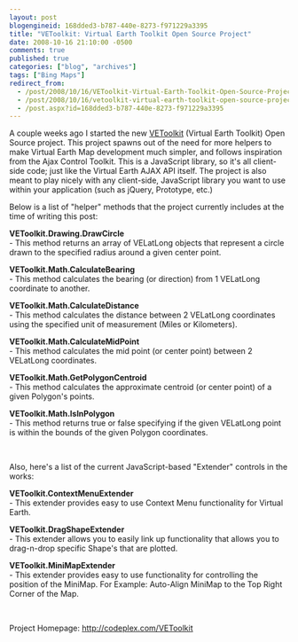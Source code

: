 ```yaml
---
layout: post
blogengineid: 168dded3-b787-440e-8273-f971229a3395
title: "VEToolkit: Virtual Earth Toolkit Open Source Project"
date: 2008-10-16 21:10:00 -0500
comments: true
published: true
categories: ["blog", "archives"]
tags: ["Bing Maps"]
redirect_from: 
  - /post/2008/10/16/VEToolkit-Virtual-Earth-Toolkit-Open-Source-Project
  - /post/2008/10/16/vetoolkit-virtual-earth-toolkit-open-source-project
  - /post.aspx?id=168dded3-b787-440e-8273-f971229a3395
---
```

<!-- more -->
<p>
A couple weeks ago I started the new <a href="http://codeplex.com/vetoolkit">VEToolkit</a> (Virtual Earth Toolkit) Open Source project. This project spawns out of the need for more helpers to make Virtual Earth Map development much simpler, and follows inspiration from the Ajax Control Toolkit. This is a JavaScript library, so it&#39;s all client-side code; just like the Virtual Earth AJAX API itself. The project is also meant to play nicely with any client-side, JavaScript library you want to use within your application (such as jQuery, Prototype, etc.)
</p>
<p>
Below is a list of &quot;helper&quot; methods that the project currently includes at the time of writing this post:
</p>
<p>
<strong>VEToolkit.Drawing.DrawCircle</strong><br />
- This method returns an array of VELatLong objects that represent a circle drawn to the specified radius around a given center point.
</p>
<p>
<strong>VEToolkit.Math.CalculateBearing</strong><br />
- This method calculates the bearing (or direction) from 1 VELatLong coordinate to another.
</p>
<p>
<strong>VEToolkit.Math.CalculateDistance</strong><br />
- This method calculates the distance between 2 VELatLong coordinates using the specified unit of measurement (Miles or Kilometers). 
</p>
<p>
<strong>VEToolkit.Math.CalculateMidPoint</strong><br />
- This method calculates the mid point (or center point) between 2 VELatLong coordinates. 
</p>
<p>
<strong>VEToolkit.Math.GetPolygonCentroid</strong><br />
- This method calculates the approximate centroid (or center point) of a given Polygon&#39;s points.
</p>
<p>
<strong>VEToolkit.Math.IsInPolygon</strong><br />
- This method returns true or false specifying if the given VELatLong point is within the bounds of the given Polygon coordinates.
</p>
<p>
&nbsp;
</p>
<p>
Also, here&#39;s a list of the current JavaScript-based &quot;Extender&quot; controls in the works: 
</p>
<p>
<strong>VEToolkit.ContextMenuExtender</strong><br />
- This extender provides easy to use Context Menu functionality for Virtual Earth.
</p>
<p>
<strong>VEToolkit.DragShapeExtender</strong><br />
- This extender allows you to easily link up functionality that allows you to drag-n-drop specific Shape&#39;s that are plotted. 
</p>
<p>
<strong>VEToolkit.MiniMapExtender</strong><br />
- This extender provides easy to use functionality for controlling the position of the MiniMap. For Example: Auto-Align MiniMap to the Top Right Corner of the Map. 
</p>
<p>
&nbsp;
</p>
<p>
Project Homepage: <a href="http://codeplex.com/VEToolkit">http://codeplex.com/VEToolkit</a> 
</p>
